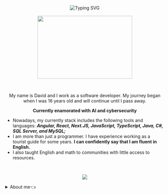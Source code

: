 <div align="center"><img src="https://readme-typing-svg.demolab.com?font=League+Spartan&weight=800&size=55&duration=3000&pause=1000&repeat=false&center=true&vCenter=true&color=Ffd700&width=600&lines=ようこそ!🤝" alt="Typing SVG" /></div>
<br style="border: 2px;">

<div align="center">
 <img src="https://media0.giphy.com/media/v1.Y2lkPTc5MGI3NjExZXQ3YTh1b3E2Yzdtdmt0cm5nOHVuY2YxY3dsZGgxZXlocDlrNHRtMSZlcD12MV9pbnRlcm5hbF9naWZfYnlfaWQmY3Q9Zw/9IpvhcjJr34PlQv8N7/source.gif"
  width="300px"
  height="200px"
  />
</div>

&nbsp;


<div align="center">
 <p>My name is David and I work as a software developer. My journey began when I was 16 years old and will continue until I pass away. </p>
 <p><b>Currently enamorated with AI and cybersecurity</b></p>
</div>

- Nowadays, my currently stack includes the following tools and languages: ***Angular, React, Next.JS, JavaScript, TypeScript, Java, C#, SQL Server, and MySQL;***
- I am more than just a programmer. I have experience working as a tourist guide for some years. **I can confidently say that I am fluent in English.**
- I also taught English and math to communities with little access to resources.

<br style="border: 2px; ">
<p align="center"><img src ="https://komarev.com/ghpvc/?username=daviSR99&style=for-the-badge&color=9B870C" /></p>

 <details closed>
<Summary>About me👈</Summary>
 
 ## 📚 GitHub Status
<div align="center" style="vertical-align:top">
  <img width="47%" height="200px" src="https://github-readme-stats-sigma-five.vercel.app/api?username=daviSR99&show_icons=true&include_all_commits=true&count_private=true&title_color=F7EF8A&icon_color=F7EF8A&text_color=E0AA3E&bg_color=ffffff00"/>
  <img width="50%" height="195px" src="https://github-readme-stats-sigma-five.vercel.app/api/top-langs/?username=daviSR99&layout=compact&langs_count=10&title_color=F7EF8A&icon_color=F7EF8A&text_color=E0AA3E&bg_color=ffffff00"/>
</div>

## 💼 Skills
  <div style="display: inline_block" align="center">
  <img height = "50cm" align="center" alt="daviSR99-AngularJS"  src="https://cdn.jsdelivr.net/gh/devicons/devicon/icons/angularjs/angularjs-original.svg"/>
  <img height = "50cm" align="center" alt="daviSR99-htm5"  src="https://cdn.jsdelivr.net/gh/devicons/devicon/icons/html5/html5-original.svg"/>
  <img height = "50cm" align="center" alt="daviSR99-css"  src="https://cdn.jsdelivr.net/gh/devicons/devicon/icons/css3/css3-original.svg"/>
  <img height = "50cm" align="center" alt="daviSR99-JavaScript"  src="https://cdn.jsdelivr.net/gh/devicons/devicon/icons/javascript/javascript-original.svg"/>
  <img height = "50cm" align="center" alt="daviSR99-JAVA" src="https://cdn.jsdelivr.net/gh/devicons/devicon/icons/java/java-original-wordmark.svg"/>
  <img height = "50cm" align="center" alt="daviSR99-dotNet"  src="https://cdn.jsdelivr.net/gh/devicons/devicon/icons/csharp/csharp-original.svg"/>
  <img height = "50cm" align="center" alt="daviSR99-dotNetCore"  src="https://cdn.jsdelivr.net/gh/devicons/devicon/icons/dot-net/dot-net-original-wordmark.svg"/>
  <img height = "50cm" align="center" alt="daviSR99-dotNetCore"  src="https://cdn.jsdelivr.net/gh/devicons/devicon/icons/dotnetcore/dotnetcore-original.svg"/>
  <img height = "50cm" align="center" alt="daviSR99-nodeJS"  src="https://cdn.jsdelivr.net/gh/devicons/devicon/icons/nodejs/nodejs-original-wordmark.svg"/>
  <img height = "50cm" align="center" alt="daviSR99-mySql"  src="https://cdn.jsdelivr.net/gh/devicons/devicon/icons/mysql/mysql-original-wordmark.svg"/>
  <img height = "50cm" align="center" alt="daviSR99-sqlServer"  src="https://cdn.jsdelivr.net/gh/devicons/devicon/icons/microsoftsqlserver/microsoftsqlserver-plain-wordmark.svg"/>                  
</div>

\
&nbsp;

<div align="center"><img src="https://readme-typing-svg.demolab.com?font=League+Spartan&weight=800&size=50&duration=2000&pause=1000&repeat=false&center=true&vCenter=true&color=Ffd700&width=600&lines=バイバイ!👋" alt="Typing SVG"/>
</div>
<br style="border: 2px;">

<div align="center">
 <img src="https://media4.giphy.com/media/v1.Y2lkPTc5MGI3NjExNDh6NGhvNzZkYjMyc3RrcHBlaGl5cnI1ZGE5NGRmcDN6cHZ6empmZCZlcD12MV9pbnRlcm5hbF9naWZfYnlfaWQmY3Q9Zw/QQ53nSN7wmk2jfD215/source.gif"
  width="300px"
  height="200px"
  />
</div>
</details>
